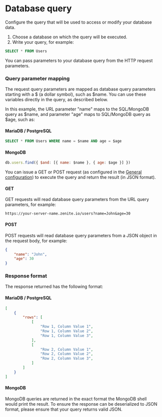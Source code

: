 # Database query

Configure the query that will be used to access or modify your database data.

1. Choose a database on which the query will be executed.
2. Write your query, for example:

```sql
SELECT * FROM Users
```

You can pass parameters to your database query from the HTTP request parameters.

### Query parameter mapping

The request query parameters are mapped as database query parameters starting with a $ (a dollar symbol), such as $name. You can use these variables directly in the query, as described below.

In this example, the URL parameter "name" maps to the SQL/MongoDB query as $name, and parameter "age" maps to SQL/MongoDB query as $age, such as:

#### MariaDB / PostgreSQL

```sql
SELECT * FROM Users WHERE name = $name AND age = $age
```

#### MongoDB
```javascript
db.users.find({ $and: [{ name: $name }, { age: $age }] })
```

You can issue a GET or POST request (as configured in the [General configuration](endpoints/general.md)) to execute the query and return the result (in JSON format).

#### GET

GET requests will read database query parameters from the URL query parameters, for example:
```
https://your-server-name.zenite.io/users?name=John&age=30
```

#### POST

POST requests will read database query parameters from a JSON object in the request body, for example:

```json
{
    "name": "John",
    "age": 30
}
```

### Response format

The response returned has the following format:

#### MariaDB / PostgreSQL

```json
[
    {
        "rows": [
            [
                "Row 1, Column Value 1",
                "Row 1, Column Value 2",
                "Row 1, Column Value 3",
            ],
            [
                "Row 2, Column Value 1",
                "Row 2, Column Value 2",
                "Row 2, Column Value 3",
            ]
        ]
    }
]
```

#### MongoDB

MongoDB queries are returned in the exact format the MongoDB shell would print the result. To ensure the response can be deserialized to JSON format, please ensure that your query returns valid JSON.
